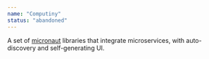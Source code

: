 ```yaml
---
name: "Computiny"
status: "abandoned"
---
```

A set of [micronaut](https://micronaut.io/) libraries that integrate microservices, with auto-discovery and self-generating UI.
